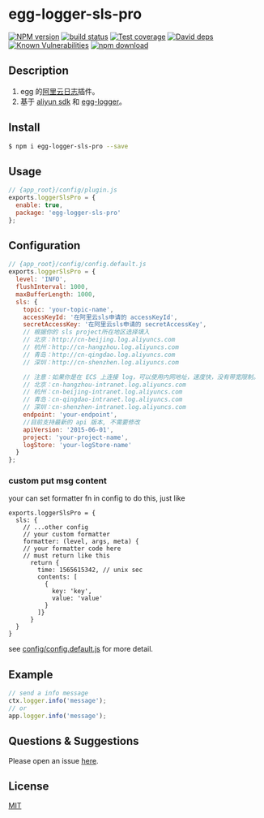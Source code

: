 # egg-logger-sls-pro

[![NPM version][npm-image]][npm-url]
[![build status][travis-image]][travis-url]
[![Test coverage][codecov-image]][codecov-url]
[![David deps][david-image]][david-url]
[![Known Vulnerabilities][snyk-image]][snyk-url]
[![npm download][download-image]][download-url]

[npm-image]: https://img.shields.io/npm/v/egg-logger-sls-pro.svg?style=flat-square
[npm-url]: https://npmjs.org/package/egg-logger-sls-pro
[travis-image]: https://img.shields.io/travis/eggjs/egg-logger-sls-pro.svg?style=flat-square
[travis-url]: https://travis-ci.org/eggjs/egg-logger-sls-pro
[codecov-image]: https://img.shields.io/codecov/c/github/eggjs/egg-logger-sls-pro.svg?style=flat-square
[codecov-url]: https://codecov.io/github/eggjs/egg-logger-sls-pro?branch=master
[david-image]: https://img.shields.io/david/eggjs/egg-logger-sls-pro.svg?style=flat-square
[david-url]: https://david-dm.org/eggjs/egg-logger-sls-pro
[snyk-image]: https://snyk.io/test/npm/egg-logger-sls-pro/badge.svg?style=flat-square
[snyk-url]: https://snyk.io/test/npm/egg-logger-sls-pro
[download-image]: https://img.shields.io/npm/dm/egg-logger-sls-pro.svg?style=flat-square
[download-url]: https://npmjs.org/package/egg-logger-sls-pro

<!--
Description here.
-->

## Description

1. egg 的[阿里云日志](https://help.aliyun.com/document_detail/48869.html?spm=a2c4g.11186623.6.544.1697729a3lm2ra)插件。
2. 基于 [aliyun sdk](https://github.com/aliyun-UED/aliyun-sdk-js/tree/master/samples/sls) 和 [egg-logger](https://github.com/eggjs/egg-logger)。

## Install

```bash
$ npm i egg-logger-sls-pro --save
```

## Usage

```js
// {app_root}/config/plugin.js
exports.loggerSlsPro = {
  enable: true,
  package: 'egg-logger-sls-pro'
};
```

## Configuration

```js
// {app_root}/config/config.default.js
exports.loggerSlsPro = {
  level: 'INFO',
  flushInterval: 1000,
  maxBufferLength: 1000,
  sls: {
    topic: 'your-topic-name',
    accessKeyId: '在阿里云sls申请的 accessKeyId',
    secretAccessKey: '在阿里云sls申请的 secretAccessKey',
    // 根据你的 sls project所在地区选择填入
    // 北京：http://cn-beijing.log.aliyuncs.com
    // 杭州：http://cn-hangzhou.log.aliyuncs.com
    // 青岛：http://cn-qingdao.log.aliyuncs.com
    // 深圳：http://cn-shenzhen.log.aliyuncs.com

    // 注意：如果你是在 ECS 上连接 log，可以使用内网地址，速度快，没有带宽限制。
    // 北京：cn-hangzhou-intranet.log.aliyuncs.com
    // 杭州：cn-beijing-intranet.log.aliyuncs.com
    // 青岛：cn-qingdao-intranet.log.aliyuncs.com
    // 深圳：cn-shenzhen-intranet.log.aliyuncs.com
    endpoint: 'your-endpoint',
    //目前支持最新的 api 版本, 不需要修改
    apiVersion: '2015-06-01',
    project: 'your-project-name',
    logStore: 'your-logStore-name'
  }
};
```

### custom put msg content

your can set formatter fn in config to do this, just like

```
exports.loggerSlsPro = {
  sls: {
    // ...other config
    // your custom formatter
    formatter: (level, args, meta) {
    // your formatter code here
    // must return like this
      return {
        time: 1565615342, // unix sec
        contents: [
          {
            key: 'key',
            value: 'value'
          }
        ]}
      }
  }
}

```

see [config/config.default.js](config/config.default.js) for more detail.

## Example

<!-- example here -->

```js
// send a info message
ctx.logger.info('message');
// or
app.logger.info('message');
```

## Questions & Suggestions

Please open an issue [here](https://github.com/eggjs/egg/issues).

## License

[MIT](LICENSE)
